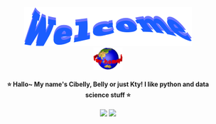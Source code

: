 <!-- HEADER WELCOME -->
<div align="center" style="display: inline_block">
  <img src="Images/Welcome.png">
  <br>
  <img height="50" src="Images/Globe.gif">

  #### ⭐ Hallo~ My name's Cibelly, Belly or just Kty! I like python and data science stuff ⭐

<!-- SOCIAL MEDIA -->
  <a href="https://instagram.com/hxllo.kty" target="_blank"><img src="https://img.shields.io/badge/-Instagram-FDB0C0?style=for-the-badge&logo=instagram&logoColor=" target="_blank"></a>
  <a href="https://www.linkedin.com/in/cibelly-vit%C3%B3ria-rocha-de-oliveira-665498279/" target="_blank"><img src="https://img.shields.io/badge/-LinkedIn-%230077B5?style=for-the-badge&logo=linkedin&logoColor=white" target="_blank"></a>
</div>
